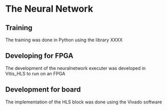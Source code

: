 # The Neural Network

## Training
The training was done in Python using the library XXXX

## Developing for FPGA
The development of the neuralnetwork executer was developed in Vitis_HLS to run on an FPGA

## Development for board
The implementation of the HLS block was done using the Vivado software